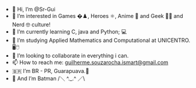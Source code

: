 - 👋 Hi, I’m @Sr-Gui
- 👀 I’m interested in Games �♟️, Heroes ⚛️, Anime 🥷 and Geek 🤘🎸 and Nerd 🤓 culture!
- 🌱 I’m currently learning C, java and Python; 💻
- 🧮 I’m studying Applied Mathematics and Computational at UNICENTRO.🖥️🖱️
- 💞️ I’m looking to collaborate in everything i can.
- 📫 How to reach me: guilherme.souzarocha.ismart@gmail.com
- 🇧🇷 I’m BR - PR, Guarapuava.🦊
- 🦇 And I’m Batman /＼ ^._.^ ／\

<!---
Sr-Gui/Sr-Gui is a ✨ special ✨ repository because its `README.md` (this file) appears on your GitHub profile.
You can click the Preview link to take a look at your changes.
--->
